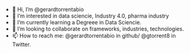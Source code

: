 - 👋 Hi, I’m @gerardtorrentabio
- 👀 I’m interested in data sciencie, Industry 4.0, pharma industry
- 🌱 I’m currently learning a Degreee in Data Sciencie. 
- 💞️ I’m looking to collaborate on frameworks, industries, technologies.
- 📫 How to reach me: @gerardtorrentabio in github/ @gtorrent8 in Twitter.

<!---
gerardtorrentabio/gerardtorrentabio is a ✨ special ✨ repository because its `README.md` (this file) appears on your GitHub profile.
You can click the Preview link to take a look at your changes.
--->
